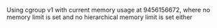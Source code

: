 Using cgroup v1 with current memory usage at 9456156672, where no memory limit is set and no hierarchical memory limit is set either